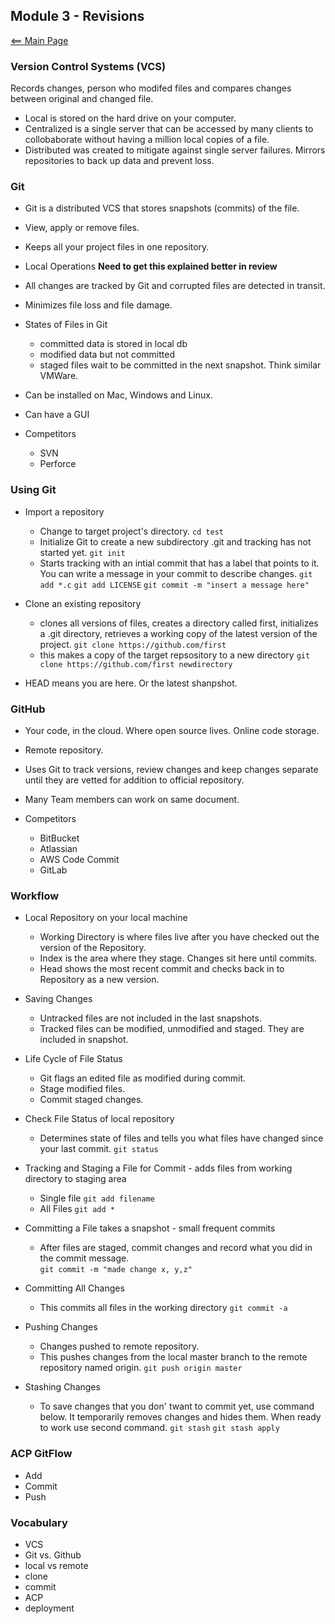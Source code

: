 ## Module 3 - Revisions
[<== Main Page](../README.md)

### Version Control Systems (VCS)

Records changes, person who modifed files and compares changes between original and changed file. 
- Local is stored on the hard drive on your computer. 
- Centralized is a single server that can be accessed by many clients to collobaborate without having a million local copies of a file. 
- Distributed was created to mitigate against single server failures. Mirrors repositories to back up data and prevent loss. 

### Git

- Git is a distributed VCS that stores snapshots (commits) of the file.

- View, apply or remove files.

- Keeps all your project files in one repository.

- Local Operations **Need to get this explained better in review**

- All changes are tracked by Git and corrupted files are detected in transit.

-  Minimizes file loss and file damage.

- States of Files in Git
  - committed data is stored in local db
  - modified data but not committed
  - staged files wait to be committed in the next snapshot. Think similar VMWare.

- Can be installed on Mac, Windows and Linux.
- Can have a GUI

- Competitors
  - SVN
  - Perforce

### Using Git

- Import a repository 
  - Change to target project's directory.
    ```cd test```
  - Initialize Git to create a new subdirectory .git and tracking has not started yet.
    ```git init```
  - Starts tracking with an intial commit that has a label that points to it. You can write a message in your commit to describe changes.
    ```git add *.c```
    ```git add LICENSE```
    ```git commit -m "insert a message here"```

- Clone an existing repository
  - clones all versions of files, creates a directory called first, initializes a .git directory, retrieves a working copy of the latest version of the project.
    ```git clone https://github.com/first```
  - this makes a copy of the target repsository to a new directory
    ```git clone https://github.com/first newdirectory```
    
- HEAD means you are here. Or the latest shanpshot.

### GitHub

- Your code, in the cloud. Where open source lives. Online code storage.

- Remote repository.

- Uses Git to track versions, review changes and keep changes separate until they are vetted for addition to official repository.

- Many Team members can work on same document.

- Competitors
  - BitBucket
  - Atlassian
  - AWS Code Commit
  - GitLab

### Workflow
- Local Repository on your local machine
  - Working Directory is where files live after you have checked out the version of the Repository.
  - Index is the area where they stage. Changes sit here until commits.
  - Head shows the most recent commit and checks back in to Repository as a new version.

- Saving Changes
  - Untracked files are not included in the last snapshots.
  - Tracked files can be modified, unmodified and staged. They are included in snapshot.

- Life Cycle of File Status
  - Git flags an edited file as modified during commit.
  - Stage modified files.
  - Commit staged changes.

- Check File Status of local repository
  - Determines state of files and tells you what files have changed since your last commit.
    ```git status```

- Tracking and Staging a File for Commit - adds files from working directory to staging area
  - Single file
    ```git add filename```
  - All Files
    ```git add *```

- Committing a File takes a snapshot - small frequent commits
  - After files are staged, commit changes and record what you did in the commit message.    
    ```git commit -m "made change x, y,z"```

- Committing All Changes
  - This commits all files in the working directory
    ```git commit -a```

- Pushing Changes
  - Changes pushed to remote repository. 
  - This pushes changes from the local master branch to the remote repository named origin.
    ```git push origin master```

- Stashing Changes
  - To save changes that you don' twant to commit yet, use command below. It temporarily removes changes and hides them. When ready to work
use second command.
    ```git stash```
    ```git stash apply```
    
### ACP GitFlow

- Add
- Commit
- Push

### Vocabulary
- VCS
- Git vs. Github
- local vs remote
- clone
- commit
- ACP
- deployment
